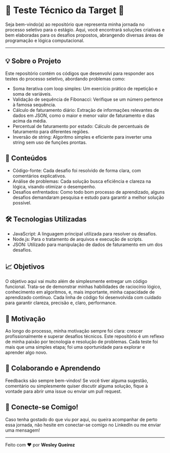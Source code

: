 <!DOCTYPE html>
<html lang="pt-br">
  
<head>
  <meta charset="UTF-8">
  <meta name="viewport" content="width=device-width, initial-scale=1.0">  
  <link href="https://cdn.jsdelivr.net/npm/bootstrap@5.3.0-alpha1/dist/css/bootstrap.min.css" rel="stylesheet">
  <link rel="stylesheet" href="https://cdnjs.cloudflare.com/ajax/libs/font-awesome/6.0.0-beta3/css/all.min.css">
</head>

  
<body>
  <h1 class="text-center"><span class="emoji">🎯</span> Teste Técnico da Target <span class="emoji">🎯</span></h1>
  <p class="lead text-center">Seja bem-vindo(a) ao repositório que representa minha jornada no processo seletivo para o estágio. Aqui, você encontrará soluções criativas e bem elaboradas para os desafios propostos, abrangendo diversas áreas de programação e lógica computacional.</p>

  <hr>

  <div class="section">
    <h2><span class="emoji">💡</span> Sobre o Projeto</h2>
    <p>Este repositório contém os códigos que desenvolvi para responder aos testes do processo seletivo, abordando problemas como:</p>
    <ul class="list-group">
      <li class="list-group-item">Soma iterativa com loop simples: Um exercício prático de repetição e soma de variáveis.</li>
      <li class="list-group-item">Validação de sequência de Fibonacci: Verifique se um número pertence à famosa sequência.</li>
      <li class="list-group-item">Cálculo de faturamento diário: Extração de informações relevantes de dados em JSON, como o maior e menor valor de faturamento e dias acima da média.</li>
      <li class="list-group-item">Percentual de faturamento por estado: Cálculo de percentuais de faturamento para diferentes regiões.</li>
      <li class="list-group-item">Inversão de string: Algoritmo simples e eficiente para inverter uma string sem uso de funções prontas.</li>
    </ul>
  </div>

  <div class="section">
    <h2><span class="emoji">📑</span> Conteúdos</h2>
    <ul class="list-group">
      <li class="list-group-item">Código-fonte: Cada desafio foi resolvido de forma clara, com comentários explicativos.</li>
      <li class="list-group-item">Análise de problemas: Cada solução busca eficiência e clareza na lógica, visando otimizar o desempenho.</li>
      <li class="list-group-item">Desafios enfrentados: Como todo bom processo de aprendizado, alguns desafios demandaram pesquisa e estudo para garantir a melhor solução possível.</li>
    </ul>
  </div>

  <div class="section">
    <h2><span class="emoji">🛠️</span> Tecnologias Utilizadas</h2>
    <ul class="list-group">
      <li class="list-group-item">JavaScript: A linguagem principal utilizada para resolver os desafios.</li>
      <li class="list-group-item">Node.js: Para o tratamento de arquivos e execução de scripts.</li>
      <li class="list-group-item">JSON: Utilizado para manipulação de dados de faturamento em um dos desafios.</li>
    </ul>
  </div>

  <div class="section">
    <h2><span class="emoji">📈</span> Objetivos</h2>
    <p>O objetivo aqui vai muito além de simplesmente entregar um código funcional. Trata-se de demonstrar minhas habilidades de raciocínio lógico, conhecimento em algoritmos, e, mais importante, minha capacidade de aprendizado contínuo. Cada linha de código foi desenvolvida com cuidado para garantir clareza, precisão e, claro, performance.</p>
  </div>

  <div class="section">
    <h2><span class="emoji">🧠</span> Motivação</h2>
    <p>Ao longo do processo, minha motivação sempre foi clara: crescer profissionalmente e superar desafios técnicos. Este repositório é um reflexo de minha paixão por tecnologia e resolução de problemas. Cada teste foi mais que uma simples etapa; foi uma oportunidade para explorar e aprender algo novo.</p>
  </div>

  <div class="section">
    <h2><span class="emoji">🤝</span> Colaborando e Aprendendo</h2>
    <p>Feedbacks são sempre bem-vindos! Se você tiver alguma sugestão, comentário ou simplesmente quiser discutir alguma solução, fique à vontade para abrir uma issue ou enviar um pull request.</p>
  </div>

  <div class="section">
    <h2><span class="emoji">🚀</span> Conecte-se Comigo!</h2>
    <p>Caso tenha gostado do que viu por aqui, ou queira acompanhar de perto essa jornada, não hesite em conectar-se comigo no LinkedIn ou me enviar uma mensagem!</p>
  </div>

  <hr>

  <footer class="text-center">
    <p>Feito com <span class="emoji">❤️</span> por <strong>Wesley Queiroz</strong></p>
  </footer>
  

</body>
</html>
